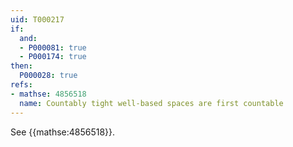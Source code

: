 ```yaml
---
uid: T000217
if:
  and:
  - P000081: true
  - P000174: true
then:
  P000028: true
refs:
- mathse: 4856518
  name: Countably tight well-based spaces are first countable
---
```


See {{mathse:4856518}}.
